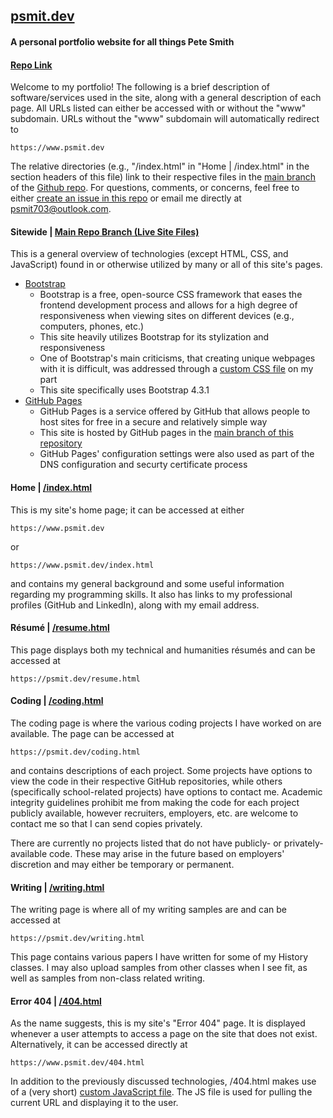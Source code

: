 ## [psmit.dev](https://www.psmit.dev)
#### A personal portfolio website for all things Pete Smith
#### [Repo Link](https://github.com/psmit703/personal-website)

Welcome to my portfolio! The following is a brief description of software/services used in the site, along with a general description of each page. All URLs listed can either be accessed with or without the "www" subdomain. URLs without the "www" subdomain will automatically redirect to

    https://www.psmit.dev

The relative directories (e.g., "/index.html" in "Home | /index.html" in the section headers of this file) link to their respective files in the [main branch](https://github.com/psmit703/personal-website/tree/main) of the [Github repo](https://github.com/psmit703/personal-website). For questions, comments, or concerns, feel free to either [create an issue in this repo](https://github.com/psmit703/personal-website/issues) or email me directly at [psmit703@outlook.com](mailto:psmit703@outlook.com).



#### Sitewide | [Main Repo Branch (Live Site Files)](https://github.com/psmit703/personal-website/tree/main)
This is a general overview of technologies (except HTML, CSS, and JavaScript) found in or otherwise utilized by many or all of this site's pages.
* [Bootstrap](https://getbootstrap.com/docs/4.3/getting-started/introduction/)
    * Bootstrap is a free, open-source CSS framework that eases the frontend development process and allows for a high degree of responsiveness when viewing sites on different devices (e.g., computers, phones, etc.)
    * This site heavily utilizes Bootstrap for its stylization and responsiveness
    * One of Bootstrap's main criticisms, that creating unique webpages with it is difficult, was addressed through a [custom CSS file](https://github.com/psmit703/personal-website/blob/main/assets/css/styles.css) on my part
    * This site specifically uses Bootstrap 4.3.1
* [GitHub Pages](https://pages.github.com/)
    * GitHub Pages is a service offered by GitHub that allows people to host sites for free in a secure and relatively simple way
    * This site is hosted by GitHub pages in the [main branch of this repository](https://github.com/psmit703/personal-website/tree/main)
    * GitHub Pages' configuration settings were also used as part of the DNS configuration and securty certificate process



#### Home | [/index.html](https://github.com/psmit703/personal-website/blob/main/index.html)
This is my site's home page; it can be accessed at either

    https://www.psmit.dev

or

    https://www.psmit.dev/index.html

and contains my general background and some useful information regarding my programming skills. It also has links to my professional profiles (GitHub and LinkedIn), along with my email address.



#### Résumé | [/resume.html](https://github.com/psmit703/personal-website/blob/main/resume.html)
This page displays both my technical and humanities résumés and can be accessed at

    https://psmit.dev/resume.html



#### Coding | [/coding.html](https://github.com/psmit703/personal-website/blob/main/coding.html)
The coding page is where the various coding projects I have worked on are available. The page can be accessed at

    https://psmit.dev/coding.html

and contains descriptions of each project. Some projects have options to view the code in their respective GitHub repositories, while others (specifically school-related projects) have options to contact me. Academic integrity guidelines prohibit me from making the code for each project publicly available, however recruiters, employers, etc. are welcome to contact me so that I can send copies privately.

There are currently no projects listed that do not have publicly- or privately-available code. These may arise in the future based on employers' discretion and may either be temporary or permanent.



#### Writing | [/writing.html](https://github.com/psmit703/personal-website/blob/main/writing.html)
The writing page is where all of my writing samples are and can be accessed at

    https://psmit.dev/writing.html

This page contains various papers I have written for some of my History classes. I may also upload samples from other classes when I see fit, as well as samples from non-class related writing.



#### Error 404 | [/404.html](https://github.com/psmit703/personal-website/blob/main/404.html)
As the name suggests, this is my site's "Error 404" page. It is displayed whenever a user attempts to access a page on the site that does not exist. Alternatively, it can be accessed directly at

    https://www.psmit.dev/404.html

In addition to the previously discussed technologies, /404.html makes use of a (very short) [custom JavaScript file](https://github.com/psmit703/personal-website/blob/main/assets/js/404.js). The JS file is used for pulling the current URL and displaying it to the user.
